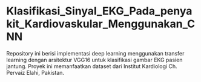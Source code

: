 # Klasifikasi_Sinyal_EKG_Pada_penyakit_Kardiovaskular_Menggunakan_CNN
Repository ini berisi implementasi deep learning menggunakan transfer learning dengan arsitektur VGG16 untuk klasifikasi gambar EKG pasien jantung. Proyek ini memanfaatkan dataset dari Institut Kardiologi Ch. Pervaiz Elahi, Pakistan.
